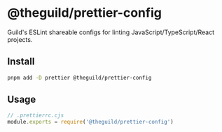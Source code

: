 # @theguild/prettier-config

Guild's ESLint shareable configs for linting JavaScript/TypeScript/React projects.

## Install

```sh
pnpm add -D prettier @theguild/prettier-config
```

## Usage

```js
// .prettierrc.cjs
module.exports = require('@theguild/prettier-config')
```
